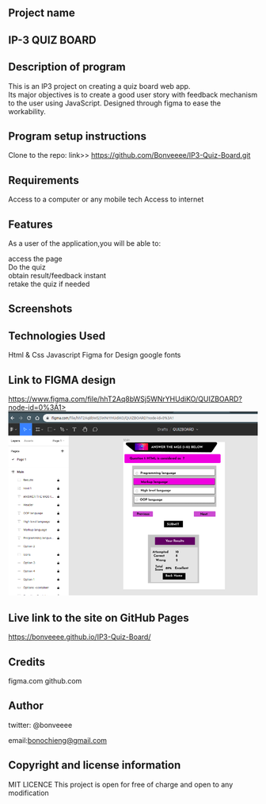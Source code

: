 ## Project  name
<h2>IP-3 QUIZ BOARD<h2>

## Description of program
<p>This is an IP3 project on creating a quiz board web app. <br>Its major objectives is to create a good user story with feedback mechanism to the user using JavaScript. Designed through figma to ease the workability.<p>

## Program setup instructions
Clone to the repo: link>> https://github.com/Bonveeee/IP3-Quiz-Board.git

## Requirements
Access to  a computer or any mobile tech
 Access to internet


## Features
<p>As a user of the application,you will be able to:<p>
access the page<br>
Do the quiz<br>
obtain result/feedback instant<br>
retake the quiz if needed<br>

## Screenshots



## Technologies Used
Html & Css
Javascript
Figma for Design
google fonts

## Link to FIGMA design
https://www.figma.com/file/hhT2Aq8bWSj5WNrYHUdiKO/QUIZBOARD?node-id=0%3A1>
![login](https://github.com/Bonveeee/IP3-Quiz-Board/blob/master/assets/css/images/figmaquizboard.png?raw=true)

## Live link to the site on GitHub Pages
https://bonveeee.github.io/IP3-Quiz-Board/

## Credits
figma.com
github.com

## Author
twitter: @bonveeee

email:bonochieng@gmail.com

## Copyright and license information
 MIT LICENCE
 This project is open for free of charge and open to any modification

